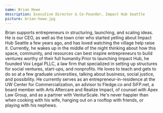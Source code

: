 ```yaml
---
name: Brian Howe
description: Executive Director & Co-Founder, Impact Hub Seattle
picture: brian-howe.jpg
---
```

Brian supports entrepreneurs in structuring, launching, and scaling ideas. He is our CEO, as well as the town crier who started yelling about Impact Hub Seattle a few years ago, and has loved watching the village help raise it. Currently, he wakes up in the middle of the night thinking about how this space, community, and resources can best inspire entrepreneurs to build ventures worthy of their full humanity.Prior to launching Impact Hub, he founded Vox Legal PLLC, a law firm that specialized in setting up structures for social ventures, start-ups, and nonprofits.  He loves to teach and gets to do so at a few graduate universities, talking about business, social justice, and possibility. He currently serves as an entrepreneur-in-residence at the UW Center for Commercialization, an advisor to Fledge.co and SiFP.net, a board member with Arts Aftercare and Realize Impact, of counsel with Apex Law Group, and as a partner with VenturScale. He's never happier than when cooking with his wife, hanging out on a rooftop with friends, or playing with his nephews.
